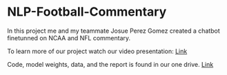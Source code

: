 # NLP-Football-Commentary

In this project me and my teammate Josue Perez Gomez created a chatbot finetunned on NCAA and NFL commentary.

To learn more of our project watch our video presentation: [Link](https://psu.mediaspace.kaltura.com/media/Josue+Perez+Gomez's+Personal+Meeting+Room/1_gs2abgro)

Code, model weights, data, and the report is found in our one drive. [Link](https://pennstateoffice365-my.sharepoint.com/personal/yzb61_psu_edu/_layouts/15/onedrive.aspx?e=5%3Aeafb949bcf334f4c8823902110888245&sharingv2=true&fromShare=true&at=9&CT=1721262632471&OR=OWA%2DNT%2DMail&CID=a664b230%2D3e6d%2D4911%2D07f8%2Db37e9b0e4a80&FolderCTID=0x012000EF657B0232AEBF499F710743AB554158&id=%2Fpersonal%2Fyzb61%5Fpsu%5Fedu%2FDocuments%2FCourses%2F%2D%5BAI%20574%5D%20WC%20NLP%20SP%202024%2FTeam7) 
